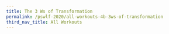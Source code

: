 ```yaml
---
title: The 3 Ws of Transformation
permalink: /pswlf-2020/all-workouts-4b-3ws-of-transformation
third_nav_title: All Workouts
---
```

